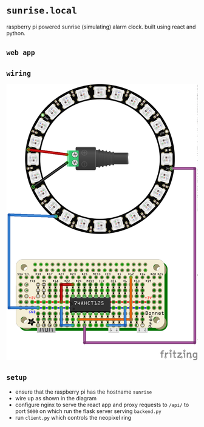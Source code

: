 # ```sunrise.local```

raspberry pi powered sunrise (simulating) alarm clock. built using react and python.

## ```web app```

## ```wiring```

![wiring diagram](https://github.com/harry48225/sunrise-clock/blob/master/schematics/wiring_bb.png)

## ```setup```

* ensure that the raspberry pi has the hostname ```sunrise```
* wire up as shown in the diagram
* configure nginx to serve the react app and proxy requests to ```/api/``` to port ```5000``` on which run the flask server serving ```backend.py```
* run ```client.py``` which controls the neopixel ring


